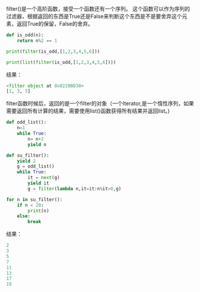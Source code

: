 filter()是一个高阶函数，接受一个函数还有一个序列。
这个函数可以作为序列的过滤器，根据返回的东西是True还是False来判断这个东西是不是要舍弃这个元素，返回True的保留，False的舍弃。


```python
def is_odd(n):
    return n%2 == 1

print(filter(is_odd,[1,2,3,4,5,6]))

print(list(filter(is_odd,[1,2,3,4,5,6])))
```

结果：
```python
<filter object at 0x0220BD30>
[1, 3, 5]
```

filter函数时候后，返回的是一个filter的对象（一个Iterator,是一个惰性序列，如果需要返回所有计算的结果，需要使用list()函数获得所有结果并返回list。)

```python
def odd_list():
    n=1
    while True:
        n= n+2
        yield n

def su_filter():
    yield 2
    g = odd_list()
    while True:
        it = next(g)
        yield it
        g = filter(lambda n,it=it:n%it>0,g)

for n in su_filter():
    if n < 20:
        print(n)
    else:
        break
```

结果：
```python
2
3
5
7
11
13
17
19
```